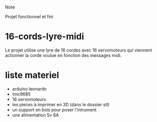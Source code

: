 > [!NOTE]
> Projet fonctionnel et fini

# 16-cords-lyre-midi

Le projet utilise une lyre de 16 cordes avec 16 servomoteurs qui viennent actionner la corde voulue en fonction des messages midi.

# liste materiel

- arduino leonardo
- tmc9685
- 16 servomoteurs
- les pieces à imprimer en 3D (dans le dossier stl)
- un support en bois pour poser l'intrument
- une alimentation 5v 8A
